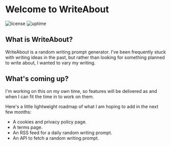 # Welcome to WriteAbout

![license](https://img.shields.io/github/license/matthewl/writeabout)
![uptime](https://img.shields.io/website?url=https%3A%2F%2Fwww.writeabout.page)

## What is WriteAbout?

WriteAbout is a random writing prompt generator. I've been frequently stuck with writing ideas in the past, but rather than looking for something planned to write about, I wanted to vary my writing.

## What's coming up?

I'm working on this on my own time, so features will be delivered as and when I can fit the time in to work on them.

Here's a little lightweight roadmap of what I am hoping to add in the next few months:

- A cookies and privacy policy page.
- A terms page.
- An RSS feed for a daily random writing prompt.
- An API to fetch a random writing prompt.
